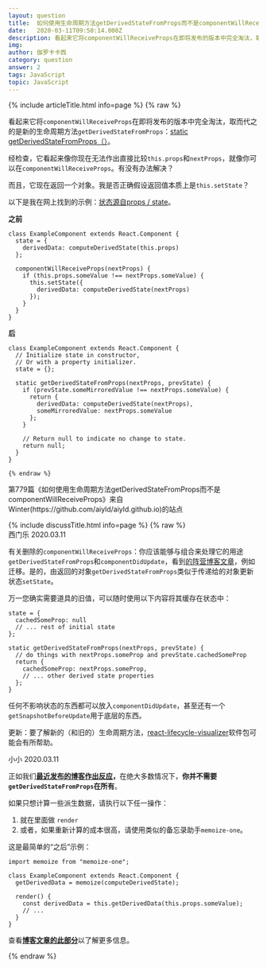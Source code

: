 ```yaml
---
layout: question
title:  如何使用生命周期方法getDerivedStateFromProps而不是componentWillReceiveProps
date:   2020-03-11T09:50:14.000Z
description: 看起来它将componentWillReceiveProps在即将发布的版本中完全淘汰，取而代之的是新的生命周期方法getDerivedStateFrom...
img: 
author: 伽罗卡卡西
category: question
answer: 2
tags: JavaScript
topic: JavaScript
---
```

<div class="article-root">
  <div class="article">
    {% include articleTitle.html info=page %}
    {% raw %}
    <div class="article-content"><p><font style="vertical-align: inherit;"><font style="vertical-align: inherit;">看起来它将</font></font><code>componentWillReceiveProps</code><font style="vertical-align: inherit;"><font style="vertical-align: inherit;">在即将发布的版本中完全淘汰，取而代之的是新的生命周期方法</font></font><code>getDerivedStateFromProps</code><font style="vertical-align: inherit;"><font style="vertical-align: inherit;">：</font></font><a href="https://reactjs.org/docs/react-component.html#static-getderivedstatefromprops" rel="noreferrer"><font style="vertical-align: inherit;"><font style="vertical-align: inherit;">static getDerivedStateFromProps（）</font></font></a><font style="vertical-align: inherit;"><font style="vertical-align: inherit;">。</font></font></p>

<p><font style="vertical-align: inherit;"><font style="vertical-align: inherit;">经检查，它看起来像你现在无法作出直接比较</font></font><code>this.props</code><font style="vertical-align: inherit;"><font style="vertical-align: inherit;">和</font></font><code>nextProps</code><font style="vertical-align: inherit;"><font style="vertical-align: inherit;">，就像你可以在</font></font><code>componentWillReceiveProps</code><font style="vertical-align: inherit;"><font style="vertical-align: inherit;">。</font><font style="vertical-align: inherit;">有没有办法解决？</font></font></p>

<p><font style="vertical-align: inherit;"><font style="vertical-align: inherit;">而且，它现在返回一个对象。</font><font style="vertical-align: inherit;">我是否正确假设返回值本质上是</font></font><code>this.setState</code><font style="vertical-align: inherit;"><font style="vertical-align: inherit;">？</font></font></p>

<p><font style="vertical-align: inherit;"><font style="vertical-align: inherit;">以下是我在网上找到的示例：</font></font><a href="https://github.com/reactjs/rfcs/blob/master/text/0006-static-lifecycle-methods.md#state-derived-from-propsstate" rel="noreferrer"><font style="vertical-align: inherit;"><font style="vertical-align: inherit;">状态源自props / state</font></font></a><font style="vertical-align: inherit;"><font style="vertical-align: inherit;">。</font></font></p>

<p><strong><font style="vertical-align: inherit;"><font style="vertical-align: inherit;">之前</font></font></strong></p>

<pre><code>class ExampleComponent extends React.Component {<font></font>
  state = {<font></font>
    derivedData: computeDerivedState(this.props)<font></font>
  };<font></font>
<font></font>
  componentWillReceiveProps(nextProps) {<font></font>
    if (this.props.someValue !== nextProps.someValue) {<font></font>
      this.setState({<font></font>
        derivedData: computeDerivedState(nextProps)<font></font>
      });<font></font>
    }<font></font>
  }<font></font>
}<font></font>
</code></pre>

<p><strong><font style="vertical-align: inherit;"><font style="vertical-align: inherit;">后</font></font></strong></p>

<pre><code>class ExampleComponent extends React.Component {<font></font>
  // Initialize state in constructor,<font></font>
  // Or with a property initializer.<font></font>
  state = {};<font></font>
<font></font>
  static getDerivedStateFromProps(nextProps, prevState) {<font></font>
    if (prevState.someMirroredValue !== nextProps.someValue) {<font></font>
      return {<font></font>
        derivedData: computeDerivedState(nextProps),<font></font>
        someMirroredValue: nextProps.someValue<font></font>
      };<font></font>
    }<font></font>
<font></font>
    // Return null to indicate no change to state.<font></font>
    return null;<font></font>
  }<font></font>
}<font></font>
</code></pre></div>
    {% endraw %}
  </div>
  <p class="winter_mark">第779篇《如何使用生命周期方法getDerivedStateFromProps而不是componentWillReceiveProps》来自Winter(https://github.com/aiyld/aiyld.github.io)的站点</p>
  <div class="discuss-wrapper">
    {% include discussTitle.html info=page %}
    {% raw %}
    <div class="discuss-item">
        <div class="discuss-parent">
          <div class="discuss-meta">
            <span class="discuss-user">西门乐</span>
            <span class="discuss-time">2020.03.11</span>
          </div>
          <div class="discuss-comment"><p><font style="vertical-align: inherit;"><font style="vertical-align: inherit;">有关删除的</font></font><code>componentWillReceiveProps</code><font style="vertical-align: inherit;"><font style="vertical-align: inherit;">：你应该能够与组合来处理它的用途</font></font><code>getDerivedStateFromProps</code><font style="vertical-align: inherit;"><font style="vertical-align: inherit;">和</font></font><code>componentDidUpdate</code><font style="vertical-align: inherit;"><font style="vertical-align: inherit;">，看到</font></font><a href="https://reactjs.org/blog/2018/03/27/update-on-async-rendering.html#examples" rel="noreferrer"><font style="vertical-align: inherit;"><font style="vertical-align: inherit;">的阵营博客文章</font></font></a><font style="vertical-align: inherit;"><font style="vertical-align: inherit;">，例如迁移。</font><font style="vertical-align: inherit;">是的，由返回的对象</font></font><code>getDerivedStateFromProps</code><font style="vertical-align: inherit;"><font style="vertical-align: inherit;">类似于传递给的对象更新状态</font></font><code>setState</code><font style="vertical-align: inherit;"><font style="vertical-align: inherit;">。</font></font></p>

<p><font style="vertical-align: inherit;"><font style="vertical-align: inherit;">万一您确实需要道具的旧值，可以随时使用以下内容将其缓存在状态中：</font></font></p>

<pre><code>state = {<font></font>
  cachedSomeProp: null<font></font>
  // ... rest of initial state<font></font>
};<font></font>
<font></font>
static getDerivedStateFromProps(nextProps, prevState) {<font></font>
  // do things with nextProps.someProp and prevState.cachedSomeProp<font></font>
  return {<font></font>
    cachedSomeProp: nextProps.someProp,<font></font>
    // ... other derived state properties<font></font>
  };<font></font>
}<font></font>
</code></pre>

<p><font style="vertical-align: inherit;"><font style="vertical-align: inherit;">任何不影响状态的东西都可以放入</font></font><code>componentDidUpdate</code><font style="vertical-align: inherit;"><font style="vertical-align: inherit;">，甚至还有一个</font></font><code>getSnapshotBeforeUpdate</code><font style="vertical-align: inherit;"><font style="vertical-align: inherit;">用于底层的东西。</font></font></p>

<p><font style="vertical-align: inherit;"><font style="vertical-align: inherit;">更新：要了解新的（和旧的）生命周期方法，</font></font><a href="https://github.com/Oblosys/react-lifecycle-visualizer#readme" rel="noreferrer"><font style="vertical-align: inherit;"><font style="vertical-align: inherit;">react-lifecycle-visualizer</font></font></a><font style="vertical-align: inherit;"><font style="vertical-align: inherit;">软件包可能会有所帮助。</font></font></p></div>
        </div></div><div class="discuss-item">
        <div class="discuss-parent">
          <div class="discuss-meta">
            <span class="discuss-user">小小</span>
            <span class="discuss-time">2020.03.11</span>
          </div>
          <div class="discuss-comment"><p><font style="vertical-align: inherit;"><font style="vertical-align: inherit;">正如我们</font></font><strong><a href="https://reactjs.org/blog/2018/06/07/you-probably-dont-need-derived-state.html" rel="noreferrer"><font style="vertical-align: inherit;"><font style="vertical-align: inherit;">最近发布的博客作出反应</font></font></a><font style="vertical-align: inherit;"><font style="vertical-align: inherit;">，</font></font></strong><font style="vertical-align: inherit;"><font style="vertical-align: inherit;">在绝大多数情况下，</font></font><strong><font style="vertical-align: inherit;"><font style="vertical-align: inherit;">你并不需要</font></font><code>getDerivedStateFromProps</code><font style="vertical-align: inherit;"><font style="vertical-align: inherit;">在所有</font></font></strong><font style="vertical-align: inherit;"><font style="vertical-align: inherit;">。</font></font></p>

<p><font style="vertical-align: inherit;"><font style="vertical-align: inherit;">如果只想计算一些派生数据，请执行以下任一操作：</font></font></p>

<ol>
<li><font style="vertical-align: inherit;"><font style="vertical-align: inherit;">就在里面做 </font></font><code>render</code></li>
<li><font style="vertical-align: inherit;"><font style="vertical-align: inherit;">或者，如果重新计算的成本很高，请使用类似的备忘录助手</font></font><code>memoize-one</code><font style="vertical-align: inherit;"><font style="vertical-align: inherit;">。</font></font></li>
</ol>

<p><font style="vertical-align: inherit;"><font style="vertical-align: inherit;">这是最简单的“之后”示例：</font></font></p>

<pre><code>import memoize from "memoize-one";<font></font>
<font></font>
class ExampleComponent extends React.Component {<font></font>
  getDerivedData = memoize(computeDerivedState);<font></font>
<font></font>
  render() {<font></font>
    const derivedData = this.getDerivedData(this.props.someValue);<font></font>
    // ...<font></font>
  }<font></font>
}<font></font>
</code></pre>

<p><font style="vertical-align: inherit;"><font style="vertical-align: inherit;">查看</font></font><strong><a href="https://reactjs.org/blog/2018/06/07/you-probably-dont-need-derived-state.html#what-about-memoization" rel="noreferrer"><font style="vertical-align: inherit;"><font style="vertical-align: inherit;">博客文章的此部分</font></font></a></strong><font style="vertical-align: inherit;"><font style="vertical-align: inherit;">以了解更多信息。</font></font></p></div>
        </div></div>
    {% endraw %}
  </div>
<div>
